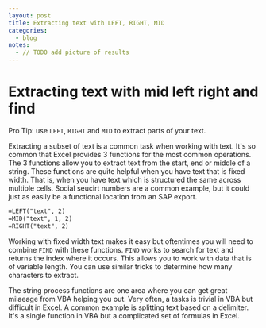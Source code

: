 ```yaml
---
layout: post
title: Extracting text with LEFT, RIGHT, MID
categories:
  - blog
notes:
  - // TODO add picture of results
---
```


# Extracting text with mid left right and find

Pro Tip: use `LEFT`, `RIGHT` and `MID` to extract parts of your text.

Extracting a subset of text is a common task when working with text. It's so common that Excel provides 3 functions for the most common operations. The 3 functions allow you to extract text from the start, end or middle of a string. These functions are quite helpful when you have text that is fixed width. That is, when you have text which is structured the same across multiple cells. Social seucirt numbers are a common example, but it could just as easily be a functional location from an SAP export.

```txt
=LEFT("text", 2)
=MID("text", 1, 2)
=RIGHT("text", 2)
```

Working with fixed width text makes it easy but oftentimes you will need to combine `FIND` with these functions. `FIND` works to search for text and returns the index where it occurs. This allows you to work with data that is of variable length. You can use similar tricks to determine how many characters to extract.

The string process functions are one area where you can get great milaeage from VBA helping you out. Very often, a tasks is trivial in VBA but difficult in Excel. A common example is splitting text based on a delimiter. It's a single function in VBA but a complicated set of formulas in Excel.
